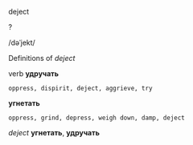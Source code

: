 deject

?

/dəˈjekt/

Definitions of _deject_

verb
**удручать**

    oppress, dispirit, deject, aggrieve, try
**угнетать**

    oppress, grind, depress, weigh down, damp, deject

_deject_
**угнетать**, **удручать**